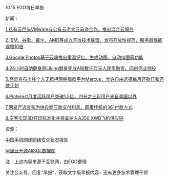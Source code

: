 10.15 EGO每日早报

新闻：

[1.私有云巨头VMware与公有云老大亚马逊合作，推出混合云服务](http://36kr.com/p/5054489.html?ktm_source=feed)

[2.IBM、谷歌、戴尔、AMD等成立开放技术联盟，发布开放性规范，服务器性能或增10倍](http://news.cnblogs.com/n/555180/)

[3.Google Photos基于云端推出重温记忆、生成动图、自动纠图等功能](http://news.cnblogs.com/n/555156/)

[4.24小时自助健身房Liking健身完成A轮数千万元人民币融资，同创伟业领投](http://36kr.com/p/5054507.html?ktm_source=feed)

[5.高盛宣布上线个人无抵押网络借款平台Marcus，允许自由选择每月还款日和还款计划](http://dy.163.com/wemedia/article/detail/C3BALIGH05118DFD.html)

[6.Pinterest月度活跃用户突破1.5亿，四分之三新用户来自美国以外](http://tech.qq.com/a/20161014/028512.htm)

[7.网易严选宣布为供应商压款支付利息，颠覆传统的361付款方式](http://news.cnblogs.com/n/555187/)

[8.空客实现3D打印标准化并将其纳入A350 XWB飞机供应链](http://36kr.com/newsflashes/27637)

资源：

[中国手机网民网络安全状况报告](http://www.cnnic.net.cn/hlwfzyj/hlwxzbg/ydhlwbg/201610/t20161012_54551.htm)

[阿里云开源AliSQL数据库](https://github.com/alibaba/AliSQL)

注：上述内容来源于互联网，由EGO整理

关注公众号，回复“早报”，获取文字版早报内容~
还有更多技术管理干货

